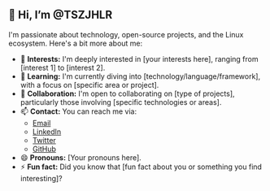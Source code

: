 ## 👋 Hi, I’m @TSZJHLR

I'm passionate about technology, open-source projects, and the Linux ecosystem. Here's a bit more about me:

- 👀 **Interests:** I'm deeply interested in [your interests here], ranging from [interest 1] to [interest 2].
- 🌱 **Learning:** I'm currently diving into [technology/language/framework], with a focus on [specific area or project].
- 💞️ **Collaboration:** I'm open to collaborating on [type of projects], particularly those involving [specific technologies or areas].
- 📫 **Contact:** You can reach me via:
  - [Email](mailto:your.email@example.com)
  - [LinkedIn](https://www.linkedin.com/in/yourprofile)
  - [Twitter](https://twitter.com/yourprofile)
  - [GitHub](https://github.com/TSZJHLR)
- 😄 **Pronouns:** [Your pronouns here].
- ⚡ **Fun fact:** Did you know that [fun fact about you or something you find interesting]?

<!---
TSZJHLR/TSZJHLR is a ✨ special ✨ repository because its `README.md` (this file) appears on your GitHub profile.
You can click the Preview link to take a look at your changes.
--->
